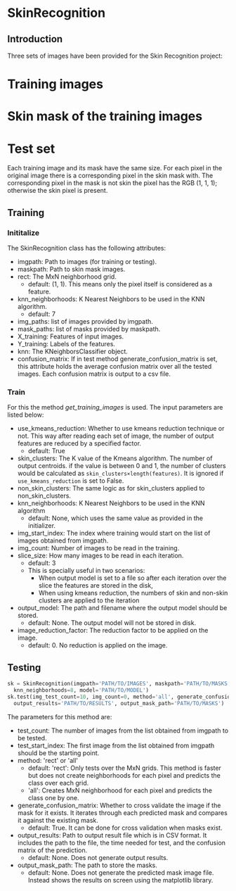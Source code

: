 # SkinRecognition
## Introduction
Three sets of images have been provided for the Skin Recognition project:
# Training images
# Skin mask of the training images
# Test set
Each training image and its mask have the same size. For each pixel in the original image there is a corresponding pixel in the skin mask with. The corresponding pixel in the mask is not skin the pixel has the RGB (1, 1, 1); otherwise the skin pixel is present.

## Training
### Inititalize
The SkinRecognition class has the following attributes:
* imgpath: Path to images (for training or testing).
* maskpath: Path to skin mask images.
* rect: The MxN neighborhood grid. 
  * default: (1, 1). This means only the pixel itself is considered as a feature.
* knn_neighborhoods: K Nearest Neighbors to be used in the KNN algorithm. 
  * default: 7
* img_paths: list of images provided by imgpath.
* mask_paths: list of masks provided by maskpath.
* X_training: Features of input images.
* Y_training: Labels of the features.
* knn: The KNeighborsClassifier object.
* confusion_matrix: If in test method generate_confusion_matrix is set, this attribute holds the average confusion matrix over all the tested images. Each confusion matrix is output to a csv file.
### Train
For this the method _get_training_images_ is used. The input parameters are listed below:
* use_kmeans_reduction: Whether to use kmeans reduction technique or not. This way after reading each set of image, the number of output features are reduced by a specified factor.
  * default: True
* skin_clusters: The K value of the Kmeans algorithm. The number of output centroids. if the value is between 0 and 1, the number of clusters would be calculated as `skin_clusters×length(features)`. It is ignored if `use_kmeans_reduction` is set to False.
* non_skin_clusters: The same logic as for skin_clusters applied to non_skin_clusters.
* knn_neighborhoods: K Nearest Neighbors to be used in the KNN algorithm
  * default: None, which uses the same value as provided in the initializer.
* img_start_index: The index where training would start on the list of images obtained from imgpath.
* img_count: Number of images to be read in the training.
* slice_size: How many images to be read in each iteration.
  * default: 3
  * This is specially useful in two scenarios:
    * When output model is set to a file so after each iteration over the slice the features are stored in the disk,
    * When using kmeans reduction, the numbers of skin and non-skin clusters are applied to the iteration
* output_model: The path and filename where the output model should be stored.
  * default: None. The output model will not be stored in disk.
* image_reduction_factor: The reduction factor to be applied on the image.
  * default: 0. No reduction is applied on the image.

## Testing
```python
sk = SkinRecognition(imgpath='PATH/TO/IMAGES', maskpath='PATH/TO/MASKS', rect=(7, 7), 
  knn_neighborhoods=8, model='PATH/TO/MODEL')
sk.test(img_test_count=10, img_count=0, method='all', generate_confusion_matrix=True, 
  output_results='PATH/TO/RESULTS', output_mask_path='PATH/TO/MASKS')
```
The parameters for this method are:
* test_count: The number of images from the list obtained from imgpath to be tested.
* test_start_index: The first image from the list obtained from imgpath should be the starting point.
* method: 'rect' or 'all'
  * default: 'rect': Only tests over the MxN grids. This method is faster but does not create neighborhoods for each pixel and predicts the class over each grid.
  * 'all': Creates MxN neighborhood for each pixel and predicts the class one by one.
* generate_confusion_matrix: Whether to cross validate the image if the mask for it exists. It iterates through each predicted mask and compares it against the existing mask.
  * default: True. It can be done for cross validation when masks exist.
* output_results: Path to output result file which is in CSV format. It includes the path to the file, the time needed for test, and the confusion matrix of the prediction.
  * default: None. Does not generate output results.
* output_mask_path: The path to store the masks.
  * default: None. Does not generate the predicted mask image file. Instead shows the results on screen using the matplotlib library.
